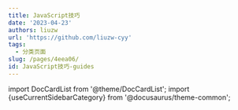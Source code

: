 ```yaml
---
title: JavaScript技巧
date: '2023-04-23'
authors: liuzw
url: 'https://github.com/liuzw-cyy'
tags:
  - 分类页面
slug: /pages/4eea06/
id: JavaScript技巧-guides
---
```


import DocCardList from '@theme/DocCardList'; import {useCurrentSidebarCategory} from '@docusaurus/theme-common';

<DocCardList items={useCurrentSidebarCategory().items}/>